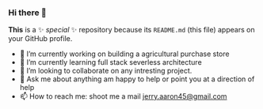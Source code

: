 ### Hi there 👋


**This** is a ✨ _special_ ✨ repository because its `README.md` (this file) appears on your GitHub profile.



- 🔭 I’m currently working on building a agricultural purchase store
- 🌱 I’m currently learning full stack severless architecture
- 👯 I’m looking to collaborate on any intresting project. 
- 💬 Ask me about anything am happy to help or point you at a direction of help
- 📫 How to reach me: shoot me a mail jerry.aaron45@gmail.com

